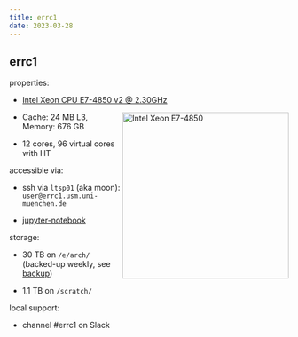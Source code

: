 ```yaml
---
title: errc1
date: 2023-03-28
---
```


errc1
---

properties:

  - [Intel Xeon CPU E7-4850 v2 @ 2.30GHz](https://ark.intel.com/content/www/us/en/ark/products/75248/intel-xeon-processor-e74850-v2-24m-cache-2-30-ghz.html)
  <img style="float: right;" alt="Intel Xeon E7-4850" width="300" src="/github-page-test/docs/assets/images/intel-xeon-e7.jpg">

  - Cache: 24 MB L3, Memory: 676 GB

  - 12 cores, 96 virtual cores with HT

accessible via:

  - ssh via ```ltsp01``` (aka moon):
    ```user@errc1.usm.uni-muenchen.de```

  - [jupyter-notebook](https://errc1.usm.uni-muenchen.de:9999)

storage:

  - 30 TB on ```/e/arch/``` (backed-up weekly, see [backup](backup.md))

  - 1.1 TB on ```/scratch/```

local support:

  - channel #errc1 on Slack
